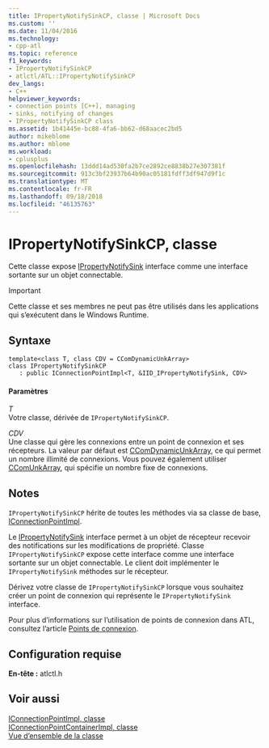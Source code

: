 ```yaml
---
title: IPropertyNotifySinkCP, classe | Microsoft Docs
ms.custom: ''
ms.date: 11/04/2016
ms.technology:
- cpp-atl
ms.topic: reference
f1_keywords:
- IPropertyNotifySinkCP
- atlctl/ATL::IPropertyNotifySinkCP
dev_langs:
- C++
helpviewer_keywords:
- connection points [C++], managing
- sinks, notifying of changes
- IPropertyNotifySinkCP class
ms.assetid: 1b41445e-bc88-4fa6-bb62-d68aacec2bd5
author: mikeblome
ms.author: mblome
ms.workload:
- cplusplus
ms.openlocfilehash: 13ddd14ad530fa2b7ce2892ce8838b27e307381f
ms.sourcegitcommit: 913c3bf23937b64b90ac05181fdff3df947d9f1c
ms.translationtype: MT
ms.contentlocale: fr-FR
ms.lasthandoff: 09/18/2018
ms.locfileid: "46135763"
---
```

# <a name="ipropertynotifysinkcp-class"></a>IPropertyNotifySinkCP, classe

Cette classe expose [IPropertyNotifySink](/windows/desktop/api/ocidl/nn-ocidl-ipropertynotifysink) interface comme une interface sortante sur un objet connectable.

> [!IMPORTANT]
>  Cette classe et ses membres ne peut pas être utilisés dans les applications qui s’exécutent dans le Windows Runtime.

## <a name="syntax"></a>Syntaxe

```
template<class T, class CDV = CComDynamicUnkArray>
class IPropertyNotifySinkCP 
   : public IConnectionPointImpl<T, &IID_IPropertyNotifySink, CDV>
```

#### <a name="parameters"></a>Paramètres

*T*<br/>
Votre classe, dérivée de `IPropertyNotifySinkCP`.

*CDV*<br/>
Une classe qui gère les connexions entre un point de connexion et ses récepteurs. La valeur par défaut est [CComDynamicUnkArray](../../atl/reference/ccomdynamicunkarray-class.md), ce qui permet un nombre illimité de connexions. Vous pouvez également utiliser [CComUnkArray](../../atl/reference/ccomunkarray-class.md), qui spécifie un nombre fixe de connexions.

## <a name="remarks"></a>Notes

`IPropertyNotifySinkCP` hérite de toutes les méthodes via sa classe de base, [IConnectionPointImpl](../../atl/reference/iconnectionpointimpl-class.md).

Le [IPropertyNotifySink](/windows/desktop/api/ocidl/nn-ocidl-ipropertynotifysink) interface permet à un objet de récepteur recevoir des notifications sur les modifications de propriété. Classe `IPropertyNotifySinkCP` expose cette interface comme une interface sortante sur un objet connectable. Le client doit implémenter le `IPropertyNotifySink` méthodes sur le récepteur.

Dérivez votre classe de `IPropertyNotifySinkCP` lorsque vous souhaitez créer un point de connexion qui représente le `IPropertyNotifySink` interface.

Pour plus d’informations sur l’utilisation de points de connexion dans ATL, consultez l’article [Points de connexion](../../atl/atl-connection-points.md).

## <a name="requirements"></a>Configuration requise

**En-tête :** atlctl.h

## <a name="see-also"></a>Voir aussi

[IConnectionPointImpl, classe](../../atl/reference/iconnectionpointimpl-class.md)<br/>
[IConnectionPointContainerImpl, classe](../../atl/reference/iconnectionpointcontainerimpl-class.md)<br/>
[Vue d’ensemble de la classe](../../atl/atl-class-overview.md)
